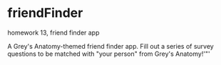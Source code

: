 # friendFinder
homework 13, friend finder app


A Grey's Anatomy-themed friend finder app. Fill out a series of survey questions to be matched with "your person" from Grey's Anatomy!'"'
